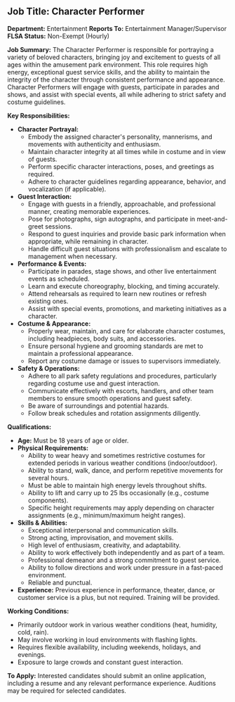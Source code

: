 ## Job Title: Character Performer

**Department:** Entertainment
**Reports To:** Entertainment Manager/Supervisor
**FLSA Status:** Non-Exempt (Hourly)

**Job Summary:**
The Character Performer is responsible for portraying a variety of beloved characters, bringing joy and excitement to guests of all ages within the amusement park environment. This role requires high energy, exceptional guest service skills, and the ability to maintain the integrity of the character through consistent performance and appearance. Character Performers will engage with guests, participate in parades and shows, and assist with special events, all while adhering to strict safety and costume guidelines.

**Key Responsibilities:**

* **Character Portrayal:**
    * Embody the assigned character's personality, mannerisms, and movements with authenticity and enthusiasm.
    * Maintain character integrity at all times while in costume and in view of guests.
    * Perform specific character interactions, poses, and greetings as required.
    * Adhere to character guidelines regarding appearance, behavior, and vocalization (if applicable).
* **Guest Interaction:**
    * Engage with guests in a friendly, approachable, and professional manner, creating memorable experiences.
    * Pose for photographs, sign autographs, and participate in meet-and-greet sessions.
    * Respond to guest inquiries and provide basic park information when appropriate, while remaining in character.
    * Handle difficult guest situations with professionalism and escalate to management when necessary.
* **Performance & Events:**
    * Participate in parades, stage shows, and other live entertainment events as scheduled.
    * Learn and execute choreography, blocking, and timing accurately.
    * Attend rehearsals as required to learn new routines or refresh existing ones.
    * Assist with special events, promotions, and marketing initiatives as a character.
* **Costume & Appearance:**
    * Properly wear, maintain, and care for elaborate character costumes, including headpieces, body suits, and accessories.
    * Ensure personal hygiene and grooming standards are met to maintain a professional appearance.
    * Report any costume damage or issues to supervisors immediately.
* **Safety & Operations:**
    * Adhere to all park safety regulations and procedures, particularly regarding costume use and guest interaction.
    * Communicate effectively with escorts, handlers, and other team members to ensure smooth operations and guest safety.
    * Be aware of surroundings and potential hazards.
    * Follow break schedules and rotation assignments diligently.

**Qualifications:**

* **Age:** Must be 18 years of age or older.
* **Physical Requirements:**
    * Ability to wear heavy and sometimes restrictive costumes for extended periods in various weather conditions (indoor/outdoor).
    * Ability to stand, walk, dance, and perform repetitive movements for several hours.
    * Must be able to maintain high energy levels throughout shifts.
    * Ability to lift and carry up to 25 lbs occasionally (e.g., costume components).
    * Specific height requirements may apply depending on character assignments (e.g., minimum/maximum height ranges).
* **Skills & Abilities:**
    * Exceptional interpersonal and communication skills.
    * Strong acting, improvisation, and movement skills.
    * High level of enthusiasm, creativity, and adaptability.
    * Ability to work effectively both independently and as part of a team.
    * Professional demeanor and a strong commitment to guest service.
    * Ability to follow directions and work under pressure in a fast-paced environment.
    * Reliable and punctual.
* **Experience:** Previous experience in performance, theater, dance, or customer service is a plus, but not required. Training will be provided.

**Working Conditions:**

* Primarily outdoor work in various weather conditions (heat, humidity, cold, rain).
* May involve working in loud environments with flashing lights.
* Requires flexible availability, including weekends, holidays, and evenings.
* Exposure to large crowds and constant guest interaction.

**To Apply:**
Interested candidates should submit an online application, including a resume and any relevant performance experience. Auditions may be required for selected candidates.
